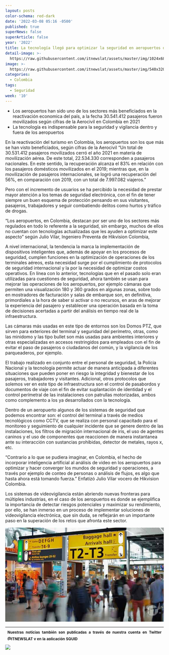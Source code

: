 ```yaml
---
layout: posts
color-schema: red-dark
date: '2022-03-08 05:16 -0500'
published: true
superNews: false
superArticle: false
year: '2022'
title: La tecnología llegó para optimizar la seguridad en aeropuertos del país
detail-image: >-
  https://raw.githubusercontent.com/itnewslat/assets/master/img/1024x680/Aeropuerto-g.jpg
image: >-
  https://raw.githubusercontent.com/itnewslat/assets/master/img/540x320/Aeropuerto-p.jpg
categories:
  - Colombia
tags:
  - Seguridad
week: '10'
---
```

- Los aeropuertos han sido uno de los sectores más beneficiados en la reactivación economica del país, a la fecha 30.541.412 pasajeros fueron movilizados según cifras de la Aerocivil en Colombia en 2021
- La tecnología es indispensable para la seguridad y vigilancia dentro y fuera de los aeropuertos

En la reactivación del turismo en Colombia, los aeropuertos son los que más se han visto beneficiados, según cifras de la Aerocivil “Un total de 30.531.412 pasajeros movilizados cerró el año 2021 en materia de movilización aérea. De este total, 22.534.330 corresponden a pasajeros nacionales. En este sentido, la recuperación alcanza el 83% en relación con los pasajeros domésticos movilizados en el 2019; mientras que, en la movilización de pasajeros internacionales, se logró una recuperación del 56%, en comparación con 2019, con un total de 7.997.082 viajeros.”

Pero con el incremento de usuarios se ha percibido la necesidad de prestar mayor atención a los temas de seguridad electrónica, con el fin de tener siempre un buen esquema de protección pensando en sus visitantes, pasajeros, trabajadores y seguir combatiendo delitos como hurtos y tráfico de drogas.

 “Los aeropuertos, en Colombia, destacan por ser uno de los sectores más regulados en todo lo referente a la seguridad, sin embargo, muchos de ellos no cuentan con tecnologías actualizadas que les ayuden a optimizar este aspecto” según Julio Vilar, Ingeniero Preventa de Hikvision Colombia,

A nivel internacional, la tendencia la marca la implementación de dispositivos inteligentes que, además de apoyar en los procesos de seguridad, cumplen funciones en la optimización de operaciones de los terminales aéreos, esta necesidad surge por el cumplimiento de protocolos de seguridad internacional y la por la necesidad de optimizar costos operativos. En línea con lo anterior, tecnologías que en el pasado solo eran utilizadas para cuestiones de seguridad, ahora también se usan para mejorar las operaciones de los aeropuertos, por ejemplo cámaras que permiten una visualización 180 y 360 grados en algunas zonas, sobre todo en mostradores de facturación y salas de embarque son, en definitiva, primordiales a la hora de saber si activar o no recursos, en aras de mejorar la experiencia del pasajero y establecer una operación basada en la toma de decisiones acertadas a partir del análisis en tiempo real de la infraestructura.

Las cámaras más usadas en este tipo de entornos son los Domos PTZ,  que sirven para exteriores del terminal y seguridad del perímetro,  otras, como las minidomo y las tipo bullet  son más usadas para ambientes interiores y otras especializadas en accesos restringidos para empleados con el fin de evitar el paso de pasajeros o ciudadanos del común, y la vigilancia de los parqueaderos, por ejemplo.

El trabajo realizado en conjunto entre el personal de seguridad, la Polícia Nacional y la tecnología permite actuar de manera anticipada a diferentes situaciones que pueden poner en riesgo la integridad y bienestar de los pasajeros, trabajadores y visitantes. Adicional, otros protocolos que solemos ver en este tipo de infraestructura son el control de pasabordos y documentos de viaje con el fin de evitar suplantación de identidad y el control perímetral de las instalaciones con patrullas motorizadas, ambos como complemento a los ya desarrollados con la tecnología.

Dentro de un aeropuerto algunos de  los sistemas de seguridad que podemos encontrar son: el control del terminal a través de medios tecnológicos como CCTV, que se realiza  con personal capacitado para el monitoreo y seguimiento de cualquier incidente que se genere dentro de las instalaciones, los filtros de migración internacional de iris, el uso de agentes caninos y el uso de componentes que reaccionen de manera instantanea ante su interacción con sustancias prohibidas, detector de metales, rayos x, etc.

“Contrario a lo que se pudiera imaginar, en Colombia, el hecho de incorporar inteligencia artificial al análisis de video en los aeropuertos para optimizar y hacer converger los mundos de seguridad y operaciones, a través por ejemplo de conteo de personas o análisis de flujos, es algo que hasta ahora está tomando fuerza.” Enfatizó Julio Vilar vocero de Hikvision Colombia.

Los sistemas de videovigilancia están abriendo nuevas fronteras para múltiples industrias, en el caso de los aeropuertos es donde se ejemplifica la importancia de detectar riesgos potenciales y maximizar su rendimiento, por ello, se han inmerso en un proceso de implementar soluciones de videovigilancia electrónica, que sin duda, se reflejarán en un importante paso en la superación de los retos que afronta este sector.

![](https://raw.githubusercontent.com/itnewslat/assets/master/img/540x320/Aeropuerto-p.jpg)

<table style="height: 42px;" width="569">
<tbody>
<tr>
<td style="text-align: justify;"><sub><strong>Nuestras noticias también son publicadas a través de nuestra cuenta en Twitter <a href="https://twitter.com/itnewslat?lang=es">@ITNEWSLAT</a> y en la aplicación <a href="https://squidapp.co/en/">SQUID</a></strong></sub></td>
</tr>
</tbody>
</table>

<img src="https://tracker.metricool.com/c3po.jpg?hash=56f88a41e39ab42c063cc51676587a04"/>